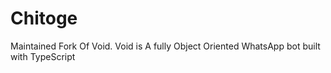 # Chitoge
Maintained Fork Of Void. Void is A fully Object Oriented WhatsApp bot built with TypeScript
